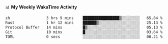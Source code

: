<!--
**stamp711/stamp711** is a ✨ _special_ ✨ repository because its `README.md` (this file) appears on your GitHub profile.

Here are some ideas to get you started:

- 🔭 I’m currently working on ...
- 🌱 I’m currently learning ...
- 👯 I’m looking to collaborate on ...
- 🤔 I’m looking for help with ...
- 💬 Ask me about ...
- 📫 How to reach me: ...
- 😄 Pronouns: ...
- ⚡ Fun fact: ...
-->

📊 **My Weekly WakaTime Activity**

<!--START_SECTION:waka-->

```txt
sh                3 hrs 9 mins    ████████████████▒░░░░░░░░   65.84 %
Rust              1 hr 12 mins    ██████▒░░░░░░░░░░░░░░░░░░   25.13 %
Protocol Buffer   14 mins         █▒░░░░░░░░░░░░░░░░░░░░░░░   05.13 %
Git               10 mins         █░░░░░░░░░░░░░░░░░░░░░░░░   03.64 %
TOML              0 secs          ░░░░░░░░░░░░░░░░░░░░░░░░░   00.21 %
```

<!--END_SECTION:waka-->
